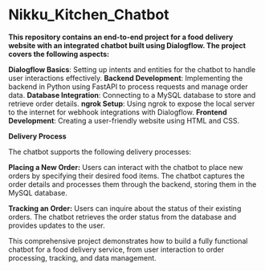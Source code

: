 # Nikku_Kitchen_Chatbot

**This repository contains an end-to-end project for a food delivery website with an integrated chatbot built using Dialogflow. The project covers the following aspects:**

**Dialogflow Basics**: Setting up intents and entities for the chatbot to handle user interactions effectively.
**Backend Development**: Implementing the backend in Python using FastAPI to process requests and manage order data.
**Database Integration**: Connecting to a MySQL database to store and retrieve order details.
**ngrok Setup**: Using ngrok to expose the local server to the internet for webhook integrations with Dialogflow.
**Frontend Development**: Creating a user-friendly website using HTML and CSS.

**Delivery Process**

The chatbot supports the following delivery processes:

**Placing a New Order:** Users can interact with the chatbot to place new orders by specifying their desired food items. The chatbot captures the order details and processes them through the backend, storing them in the MySQL database.

**Tracking an Order:** Users can inquire about the status of their existing orders. The chatbot retrieves the order status from the database and provides updates to the user.


This comprehensive project demonstrates how to build a fully functional chatbot for a food delivery service, from user interaction to order processing, tracking, and data management.
